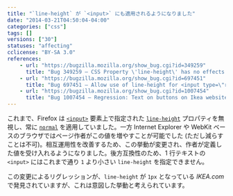 ```yaml
---
title: "`line-height` が `<input>` にも適用されるようになりました"
date: "2014-03-21T04:50:04-04:00"
categories: ["css"]
tags: []
versions: ["30"]
statuses: "affecting"
cclicense: "BY-SA 3.0"
references:
    - url: "https://bugzilla.mozilla.org/show_bug.cgi?id=349259"
      title: "Bug 349259 – CSS Property \'line-height\' has no effects on input text fields"
    - url: "https://bugzilla.mozilla.org/show_bug.cgi?id=697451"
      title: "Bug 697451 – Allow use of line-height for <input type=\"reset|button|submit\">"
    - url: "https://bugzilla.mozilla.org/show_bug.cgi?id=1007454"
      title: "Bug 1007454 – Regression: Text on buttons on Ikea website are cut off"
---
```

これまで、Firefox は [`<input>`](https://developer.mozilla.org/ja/docs/Web/HTML/Element/input) 要素上で指定された [`line-height`](https://developer.mozilla.org/ja/docs/Web/CSS/line-height) プロパティを無視し、常に [`normal`](https://developer.mozilla.org/ja/docs/Web/CSS/normal) を適用していました。一方 Internet Explorer や WebKit ベースのブラウザではページ作者がこの値を増やすことが可能でした (ただし減らすことは不可)。相互運用性を改善するため、この挙動が変更され、作者が定義した値を受け入れるようになりました。後方互換性のため、1 行テキストの `<input>` にはこれまで通り `1` より小さい `line-height` を指定できません。

この変更によるリグレッションが、`line-height` が `1px` となっている *IKEA.com* で発見されていますが、これは意図した挙動と考えられています。
